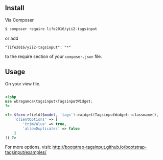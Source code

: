 ## Install

Via Composer

```bash
$ composer require life2016/yii2-tagsinput
```

or add

```
"life2016/yii2-tagsinput": "*"
```

to the require section of your `composer.json` file.


## Usage

On your view file.

```php

<?php
use wbraganca\tagsinput\TagsinputWidget;
?>

<?= $form->field($model, 'tags')->widget(TagsinputWidget::classname(), [
    'clientOptions' => [
        'trimValue' => true,
        'allowDuplicates' => false
    ]
]) ?>

```

For more options, visit: http://bootstrap-tagsinput.github.io/bootstrap-tagsinput/examples/
